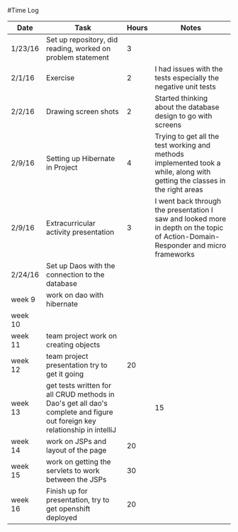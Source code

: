#Time Log

| Date  | Task   | Hours  | Notes   |
|-------|--------|--------|---------|
| 1/23/16 | Set up repository, did reading, worked on problem statement | 3 | |
| 2/1/16 | Exercise | 2 | I had issues with the tests especially the negative unit tests |
| 2/2/16 | Drawing screen shots | 2 | Started thinking about the database design to go with screens|
| 2/9/16 | Setting up Hibernate in Project | 4 | Trying to get all the test working and methods implemented took a while, along with getting the classes in the right areas |
| 2/9/16 | Extracurricular activity presentation | 3 | I went back through the presentation I saw and looked more in depth on the topic of Action-Domain-Responder and micro frameworks |
| 2/24/16 | Set up Daos with the connection to the database | | |
| week 9 | work on dao with hibernate | | |
| week 10 |  | | |
| week 11 | team project work on creating objects | | |
| week 12 | team project presentation try to get it going | 20 | | |
| week 13 | get tests written for all CRUD methods in Dao's get all dao's complete and figure out foreign key relationship in intelliJ | | 15 | |
| week 14 | work on JSPs and layout of the page | 20 | |
| week 15 | work on getting the servlets to work between the JSPs | 30 | |
|week 16|Finish up for presentation, try to get openshift deployed | 20 | |

